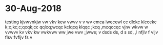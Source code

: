 # 30-Aug-2018
testing
kjvwvnkjw vw vkv kew vwvv v v wv
cmca
lwecewl cc
dlckc
klccekc
k;c;kc;c;qcqk;cc qqlcq;wcqc
kclqcq
klqqc
;kcq
,mcqccqc
vjnv wkvw w
vvwvv
kv vkv kw vwkvwv ww
jwe vwv ;jwwe; v
dsds ds, d s  sd,  ,l
nfjlv f vljv  flsv fvfljv fs v
